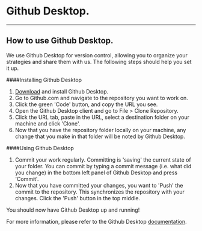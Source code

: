 # Github Desktop.
***
## How to use Github Desktop.

We use Github Desktop for version control, allowing you to organize your strategies and share them with us. The following steps should help you set it up. 

####Installing Github Desktop
1. [Download](https://desktop.github.com/) and install Github Desktop.
2. Go to Github.com and navigate to the repository you want to work on.
3. Click the green 'Code' button, and copy the URL you see.
4. Open the Github Desktop client and go to File > Clone Repository.
5. Click the URL tab, paste in the URL, select a destination folder on your machine and click 'Clone'.
6. Now that you have the repository folder locally on your machine, any change that you make in that folder will be noted by Github Desktop.

####Using Github Desktop
1. Commit your work regularly. Committing is 'saving' the current state of your folder. You can commit by typing a commit message (i.e. what did you change) in the bottom left panel of Github Desktop and press 'Commit'. 
2. Now that you have committed your changes, you want to 'Push' the commit to the repository. This synchronizes the repository with your changes. Click the 'Push' button in the top middle.   

You should now have Github Desktop up and running!

For more information, please refer to the Github Desktop [documentation](https://docs.github.com/en/desktop/installing-and-configuring-github-desktop/overview/getting-started-with-github-desktop).
